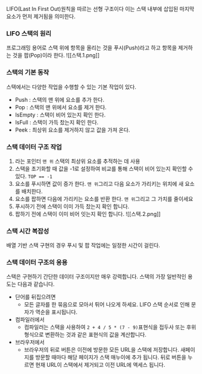 
LIFO(Last In First Out)원칙을 따르는 선형 구조이다
이는 스택 내부에 삽입된 마지막 요소가 먼저 제거됨을 의미한다.

### LIFO 스택의 원리
프로그래밍 용어로 스택 위에 항목을 올리는 것을 푸시(Push)라고 하고 항목을 제거하는 것을 팝(Pop)이라 한다.
![[스택.1.png]]

### 스택의 기본 동작
스택에서는 다양한 작업을 수행할 수 있는 기본 작업이 있다.
- Push : 스택의 맨 위에 요소를 추가 한다.
- Pop : 스택의 맨 위에서 요소를 제거 한다.
- IsEmpty : 스택이 비어 있는지 확인 한다.
- IsFull : 스택이 가득 찼는지 확인 한다.
- Peek : 최상위 요소를 제거하지 않고 값을 가져 온다.

### 스택 데이터 구조 작업
1. 라는 포인터 `맨 위` 스택의 최상위 요소를 추적하는 데 사용
2. 스택을 초기화할 때 값을 -1로 설정하여 비교를 통해 스택이 비어 있는지 확인할 수 있다. `TOP == -1`
3. 요소를 푸시하면 값이 증가 한다. `맨 위`그리고 다음 요소가 가리키는 위치에 새 요소를 배치한다.
4. 요소를 팝하면 다음에 가리키는 요소를 반환 한다. `맨 위`그리고 그 가치를 줄이세요
5. 푸시하기 전에 스택이 이미 가득 찼는지 확인 합니다.
6. 팝하기 전에 스택이 이미 비어 잇는지 확인 합니다.
![[스택.2.png]]

### 스택 시간 복잡성
배열 기반 스택 구현의 경우 푸시 및 팝 작업에는 일정한 시간이 걸린다.

### 스택 데이터 구조의 응용
스택은 구현하기 간단한 데이터 구조이지만 매우 강력합니다. 스택의 가장 일반적인 용도는 다음과 같습니다.
- 단어를 뒤집으려면
	- 모든 글자를 한 묶음으로 모아서 튀어 나오게 하세요. LIFO 스택 순서로 인해 문자가 역순을 표시됩니다.
- 컴파일러에서 
	- 컴파일러는 스택을 사용하여 `2 + 4 / 5 * (7 - 9)`표현식을 접두사 또는 후위 형식으로 변환하는 것과 같은 표현식의 값을 계산합니다.
- 브라우저에서
	- 브라우저의 뒤로 버튼은 이전에 방문한 모든 URL을 스택에 저장합니다. 새페이지를 방문할 때마다 해당 페이지가 스택 매누이에 추가 됩니다. 뒤로 버튼을 누르면 현재 URL이 스택에서 제거되고 이전 URL에 액세스 됩니다.
